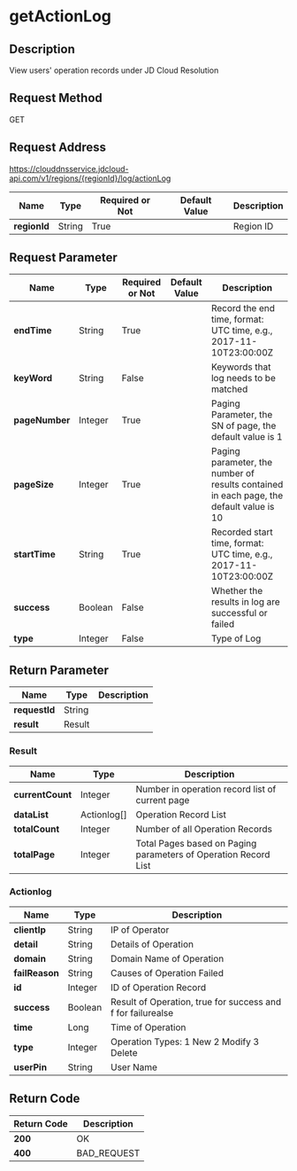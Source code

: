 # getActionLog


## Description
View users' operation records under JD Cloud Resolution

## Request Method
GET

## Request Address
https://clouddnsservice.jdcloud-api.com/v1/regions/{regionId}/log/actionLog

|Name|Type|Required or Not|Default Value|Description|
|---|---|---|---|---|
|**regionId**|String|True| |Region ID|

## Request Parameter
|Name|Type|Required or Not|Default Value|Description|
|---|---|---|---|---|
|**endTime**|String|True| |Record the end time, format: UTC time, e.g., 2017-11-10T23:00:00Z|
|**keyWord**|String|False| |Keywords that log needs to be matched|
|**pageNumber**|Integer|True| |Paging Parameter, the SN of page, the default value is 1|
|**pageSize**|Integer|True| |Paging parameter, the number of results contained in each page, the default value is 10|
|**startTime**|String|True| |Recorded start time, format: UTC time, e.g., 2017-11-10T23:00:00Z|
|**success**|Boolean|False| |Whether the results in log are successful or failed|
|**type**|Integer|False| |Type of Log|


## Return Parameter
|Name|Type|Description|
|---|---|---|
|**requestId**|String| |
|**result**|Result| |

### Result
|Name|Type|Description|
|---|---|---|
|**currentCount**|Integer|Number in operation record list of current page|
|**dataList**|Actionlog[]|Operation Record List|
|**totalCount**|Integer|Number of all Operation Records|
|**totalPage**|Integer|Total Pages based on Paging parameters of Operation Record List|
### Actionlog
|Name|Type|Description|
|---|---|---|
|**clientIp**|String|IP of Operator|
|**detail**|String|Details of Operation|
|**domain**|String|Domain Name of Operation|
|**failReason**|String|Causes of Operation Failed|
|**id**|Integer|ID of Operation Record|
|**success**|Boolean|Result of Operation, true for success and f for failurealse|
|**time**|Long|Time of Operation|
|**type**|Integer|Operation Types: 1 New 2 Modify 3 Delete|
|**userPin**|String|User Name|

## Return Code
|Return Code|Description|
|---|---|
|**200**|OK|
|**400**|BAD_REQUEST|
